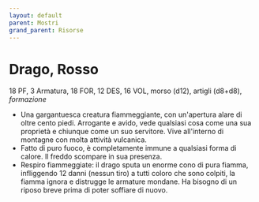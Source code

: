 ```yaml
---
layout: default
parent: Mostri
grand_parent: Risorse
---
```


# Drago, Rosso

18 PF, 3 Armatura, 18 FOR, 12 DES, 16 VOL, morso (d12), artigli (d8+d8), _formazione_ 

- Una gargantuesca creatura fiammeggiante, con un'apertura alare di oltre cento piedi. Arrogante e avido, vede qualsiasi cosa come una sua proprietà e chiunque come un suo servitore. Vive all'interno di montagne con molta attività vulcanica.
- Fatto di puro fuoco, è completamente immune a qualsiasi forma di calore. Il freddo scompare in sua presenza.
- Respiro fiammeggiate: il drago sputa un enorme cono di pura fiamma, infliggendo 12 danni (nessun tiro) a tutti coloro che sono colpiti, la fiamma ignora e distrugge le armature mondane. Ha bisogno di un riposo breve prima di poter soffiare di nuovo.